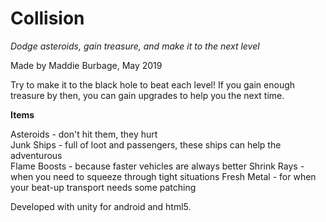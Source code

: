 # Collision

*Dodge asteroids, gain treasure, and make it to the next level*

Made by Maddie Burbage, May 2019

Try to make it to the black hole to beat each level! If you gain enough treasure by then, you can gain upgrades to help you the next time.

**Items**

Asteroids - don't hit them, they hurt  
Junk Ships - full of loot and passengers, these ships can help the adventurous  
Flame Boosts - because faster vehicles are always better
Shrink Rays - when you need to squeeze through tight situations
Fresh Metal - for when your beat-up transport needs some patching  


Developed with unity for android and html5. 

